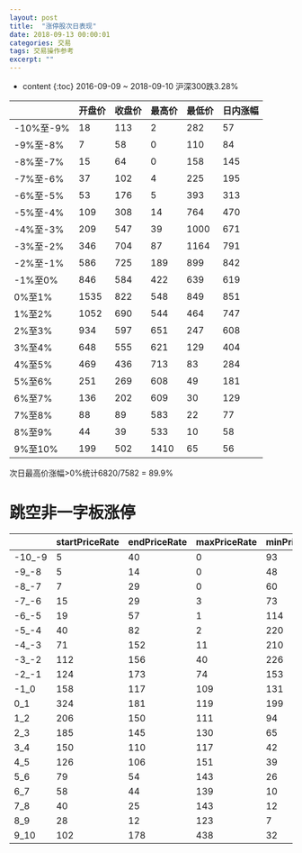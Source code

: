 ```yaml
---
layout: post
title:  "涨停股次日表现"
date: 2018-09-13 00:00:01
categories: 交易
tags: 交易操作参考
excerpt: ""
---
```


* content
{:toc}
2016-09-09 ~ 2018-09-10 沪深300跌3.28%



|           | 开盘价 | 收盘价 | 最高价 | 最低价 | 日内涨幅 |
| --------- | ------ | ------ | ------ | ------ | -------- |
| -10%至-9% | 18     | 113    | 2      | 282    | 57       |
| -9%至-8%  | 7      | 58     | 0      | 110    | 84       |
| -8%至-7%  | 15     | 64     | 0      | 158    | 145      |
| -7%至-6%  | 37     | 102    | 4      | 225    | 195      |
| -6%至-5%  | 53     | 176    | 5      | 393    | 313      |
| -5%至-4%  | 109    | 308    | 14     | 764    | 470      |
| -4%至-3%  | 209    | 547    | 39     | 1000   | 671      |
| -3%至-2%  | 346    | 704    | 87     | 1164   | 791      |
| -2%至-1%  | 586    | 725    | 189    | 899    | 842      |
| -1%至0%   | 846    | 584    | 422    | 639    | 619      |
| 0%至1%    | 1535   | 822    | 548    | 849    | 851      |
| 1%至2%    | 1052   | 690    | 544    | 464    | 747      |
| 2%至3%    | 934    | 597    | 651    | 247    | 608      |
| 3%至4%    | 648    | 555    | 621    | 129    | 404      |
| 4%至5%    | 469    | 436    | 713    | 83     | 284      |
| 5%至6%    | 251    | 269    | 608    | 49     | 181      |
| 6%至7%    | 136    | 202    | 609    | 30     | 129      |
| 7%至8%    | 88     | 89     | 583    | 22     | 77       |
| 8%至9%    | 44     | 39     | 533    | 10     | 58       |
| 9%至10%   | 199    | 502    | 1410   | 65     | 56       |



次日最高价涨幅>0%统计6820/7582 = 89.9%



# 跳空非一字板涨停

|        | startPriceRate | endPriceRate | maxPriceRate | minPriceRate | indayRateRate |
| ------ | -------------- | ------------ | ------------ | ------------ | ------------- |
| -10_-9 | 5              | 40           | 0            | 93           | 26            |
| -9_-8  | 5              | 14           | 0            | 48           | 39            |
| -8_-7  | 7              | 29           | 0            | 60           | 44            |
| -7_-6  | 15             | 29           | 3            | 73           | 52            |
| -6_-5  | 19             | 57           | 1            | 114          | 93            |
| -5_-4  | 40             | 82           | 2            | 220          | 133           |
| -4_-3  | 71             | 152          | 11           | 210          | 184           |
| -3_-2  | 112            | 156          | 40           | 226          | 172           |
| -2_-1  | 124            | 173          | 74           | 153          | 187           |
| -1_0   | 158            | 117          | 109          | 131          | 139           |
| 0_1    | 324            | 181          | 119          | 199          | 208           |
| 1_2    | 206            | 150          | 111          | 94           | 159           |
| 2_3    | 185            | 145          | 130          | 65           | 116           |
| 3_4    | 150            | 110          | 117          | 42           | 102           |
| 4_5    | 126            | 106          | 151          | 39           | 75            |
| 5_6    | 79             | 54           | 143          | 26           | 43            |
| 6_7    | 58             | 44           | 139          | 10           | 29            |
| 7_8    | 40             | 25           | 143          | 12           | 24            |
| 8_9    | 28             | 12           | 123          | 7            | 11            |
| 9_10   | 102            | 178          | 438          | 32           | 18            |





